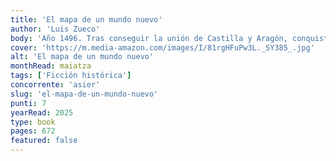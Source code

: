 ```yaml
---
title: 'El mapa de un mundo nuevo'
author: 'Luis Zueco'
body: 'Año 1496. Tras conseguir la unión de Castilla y Aragón, conquistar Granada y las Islas Canarias, Isabel la Católica se encuentra en los años finales de su vida, pero también en los que ostenta más poder. Un poder y un legado que no está dispuesta a perder, ni siquiera después su muerte.'
cover: 'https://m.media-amazon.com/images/I/81rgHFuPw3L._SY385_.jpg'
alt: 'El mapa de un mundo nuevo'
monthRead: maiatza
tags: ['Ficción histórica']
concorrente: 'asier'
slug: 'el-mapa-de-un-mundo-nuevo'
punti: 7
yearRead: 2025
type: book
pages: 672
featured: false
---
```

